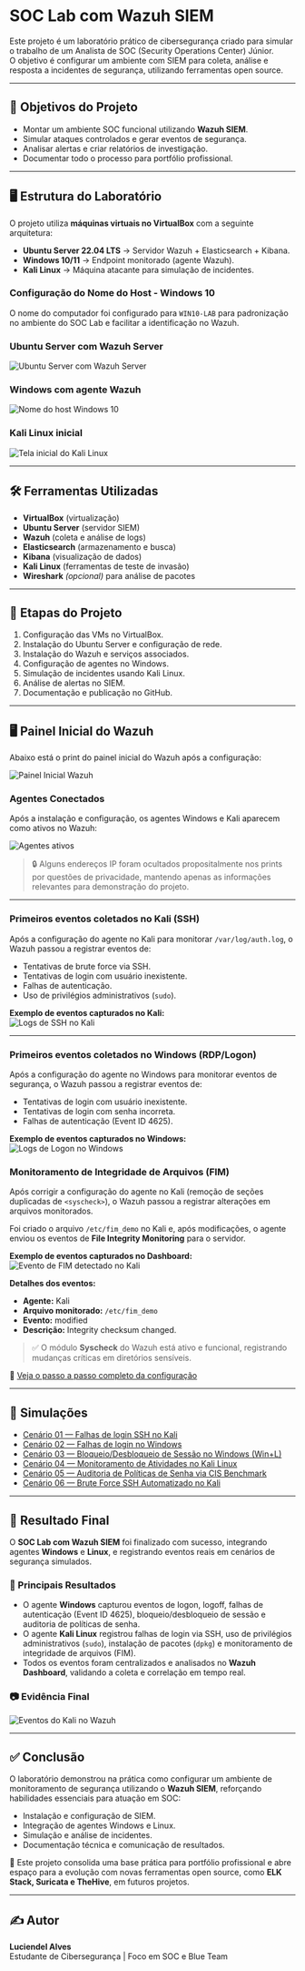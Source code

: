# SOC Lab com Wazuh SIEM

Este projeto é um laboratório prático de cibersegurança criado para simular o trabalho de um Analista de SOC (Security Operations Center) Júnior.  
O objetivo é configurar um ambiente com SIEM para coleta, análise e resposta a incidentes de segurança, utilizando ferramentas open source.

---

## 🎯 Objetivos do Projeto
- Montar um ambiente SOC funcional utilizando **Wazuh SIEM**.
- Simular ataques controlados e gerar eventos de segurança.
- Analisar alertas e criar relatórios de investigação.
- Documentar todo o processo para portfólio profissional.

---

## 🖥️ Estrutura do Laboratório
O projeto utiliza **máquinas virtuais no VirtualBox** com a seguinte arquitetura:

- **Ubuntu Server 22.04 LTS** → Servidor Wazuh + Elasticsearch + Kibana.
- **Windows 10/11** → Endpoint monitorado (agente Wazuh).
- **Kali Linux** → Máquina atacante para simulação de incidentes.

### Configuração do Nome do Host - Windows 10
O nome do computador foi configurado para `WIN10-LAB` para padronização no ambiente do SOC Lab e facilitar a identificação no Wazuh.

### Ubuntu Server com Wazuh Server
![Ubuntu Server com Wazuh Server](docs/docs_ubuntu_server.png)

### Windows com agente Wazuh
![Nome do host Windows 10](docs/win10_nome_host.png)

### Kali Linux inicial
![Tela inicial do Kali Linux](docs/docs_kali_inicial.png)

---

## 🛠️ Ferramentas Utilizadas
- **VirtualBox** (virtualização)
- **Ubuntu Server** (servidor SIEM)
- **Wazuh** (coleta e análise de logs)
- **Elasticsearch** (armazenamento e busca)
- **Kibana** (visualização de dados)
- **Kali Linux** (ferramentas de teste de invasão)
- **Wireshark** *(opcional)* para análise de pacotes

---

## 📅 Etapas do Projeto
1. Configuração das VMs no VirtualBox.
2. Instalação do Ubuntu Server e configuração de rede.
3. Instalação do Wazuh e serviços associados.
4. Configuração de agentes no Windows.
5. Simulação de incidentes usando Kali Linux.
6. Análise de alertas no SIEM.
7. Documentação e publicação no GitHub.

---

## 🖥️ Painel Inicial do Wazuh

Abaixo está o print do painel inicial do Wazuh após a configuração:

![Painel Inicial Wazuh](docs/wazuh_painel_inicial.png)

### Agentes Conectados
Após a instalação e configuração, os agentes Windows e Kali aparecem como ativos no Wazuh:

![Agentes ativos](docs/agents_ativos.png)  
> 🔒 Alguns endereços IP foram ocultados propositalmente nos prints por questões de privacidade, mantendo apenas as informações relevantes para demonstração do projeto.

---

### Primeiros eventos coletados no Kali (SSH)
Após a configuração do agente no Kali para monitorar `/var/log/auth.log`, o Wazuh passou a registrar eventos de:
- Tentativas de brute force via SSH.
- Tentativas de login com usuário inexistente.
- Falhas de autenticação.
- Uso de privilégios administrativos (`sudo`).

**Exemplo de eventos capturados no Kali:**  
![Logs de SSH no Kali](docs/wazuh_kali_ssh_logs.png)

---

### Primeiros eventos coletados no Windows (RDP/Logon)
Após a configuração do agente no Windows para monitorar eventos de segurança, o Wazuh passou a registrar eventos de:
- Tentativas de login com usuário inexistente.
- Tentativas de login com senha incorreta.
- Falhas de autenticação (Event ID 4625).

**Exemplo de eventos capturados no Windows:**  
![Logs de Logon no Windows](docs/win_4625_events.png)

### Monitoramento de Integridade de Arquivos (FIM)

Após corrigir a configuração do agente no Kali (remoção de seções duplicadas de `<syscheck>`), o Wazuh passou a registrar alterações em arquivos monitorados.

Foi criado o arquivo `/etc/fim_demo` no Kali e, após modificações, o agente enviou os eventos de **File Integrity Monitoring** para o servidor.  

**Exemplo de eventos capturados no Dashboard:**  
![Evento de FIM detectado no Kali](docs/fim_demo_event.png)

**Detalhes dos eventos:**
- **Agente:** Kali  
- **Arquivo monitorado:** `/etc/fim_demo`  
- **Evento:** modified  
- **Descrição:** Integrity checksum changed.  

> ✅ O módulo **Syscheck** do Wazuh está ativo e funcional, registrando mudanças críticas em diretórios sensíveis.

📄 [Veja o passo a passo completo da configuração](docs/03-simulacoes/03-fim-kali.md)

---

## 🎯 Simulações
- [Cenário 01 — Falhas de login SSH no Kali](docs/03-simulacoes/01-ssh-falhas-kali.md)  
- [Cenário 02 — Falhas de login no Windows](docs/03-simulacoes/02-windows-falhas-login.md)  
- [Cenário 03 — Bloqueio/Desbloqueio de Sessão no Windows (Win+L)](docs/03-simulacoes/03-windows-lock-unlock.md)  
- [Cenário 04 — Monitoramento de Atividades no Kali Linux](docs/03-simulacoes/04-kali-monitoramento.md)  
- [Cenário 05 — Auditoria de Políticas de Senha via CIS Benchmark](docs/03-simulacoes/05-windows-sca-cis-password.md)  
- [Cenário 06 — Brute Force SSH Automatizado no Kali](docs/03-simulacoes/06-ssh-bruteforce-kali.md)  

---

## 📌 Resultado Final

O **SOC Lab com Wazuh SIEM** foi finalizado com sucesso, integrando agentes **Windows** e **Linux**, e registrando eventos reais em cenários de segurança simulados.  

### 🔎 Principais Resultados
- O agente **Windows** capturou eventos de logon, logoff, falhas de autenticação (Event ID 4625), bloqueio/desbloqueio de sessão e auditoria de políticas de senha.  
- O agente **Kali Linux** registrou falhas de login via SSH, uso de privilégios administrativos (`sudo`), instalação de pacotes (`dpkg`) e monitoramento de integridade de arquivos (FIM).  
- Todos os eventos foram centralizados e analisados no **Wazuh Dashboard**, validando a coleta e correlação em tempo real.  

### 📷 Evidência Final
![Eventos do Kali no Wazuh](docs/03-simulacoes/wazuh_kali_eventos.png)

---

## ✅ Conclusão

O laboratório demonstrou na prática como configurar um ambiente de monitoramento de segurança utilizando o **Wazuh SIEM**, reforçando habilidades essenciais para atuação em SOC:  
- Instalação e configuração de SIEM.  
- Integração de agentes Windows e Linux.  
- Simulação e análise de incidentes.  
- Documentação técnica e comunicação de resultados.  

🚀 Este projeto consolida uma base prática para portfólio profissional e abre espaço para a evolução com novas ferramentas open source, como **ELK Stack, Suricata e TheHive**, em futuros projetos.

---

## ✍️ Autor
**Luciendel Alves**  
Estudante de Cibersegurança | Foco em SOC e Blue Team
